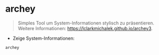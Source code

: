 # archey

> Simples Tool um System-Informationen stylisch zu präsentieren.
> Weitere Informationen: <https://lclarkmichalek.github.io/archey3>.

- Zeige System-Informationen:

`archey`
